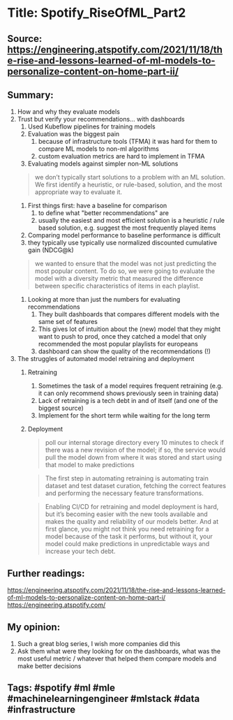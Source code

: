 # Title: Spotify_RiseOfML_Part2
## Source: https://engineering.atspotify.com/2021/11/18/the-rise-and-lessons-learned-of-ml-models-to-personalize-content-on-home-part-ii/ 
## Summary:  

1. How and why they evaluate models
1. Trust but verify your recommendations... with dashboards
    1. Used Kubeflow pipelines for training models
    1. Evaluation was the biggest pain
        1. because of infrastructure tools (TFMA) it was hard for them to compare ML models to non-ml algorithms
        1. custom evaluation metrics are hard to implement in TFMA
    1. Evaluating models against simpler non-ML solutions
    > we don’t typically start solutions to a problem with an ML solution. We first identify a heuristic, or rule-based, solution, and the most appropriate way to evaluate it.
    1. First things first: have a baseline for comparison
        1. to define what "better recommendations" are
        1. usually the easiest and most efficient solution is a heuristic / rule based solution, e.g. suggest the most frequently played items
    1. Comparing model performance to baseline performance is difficult
    1. they typically use typically use normalized discounted cumulative gain (NDCG@k)
    > we wanted to ensure that the model was not just predicting the most popular content. To do so, we were going to evaluate the model with a diversity metric that measured the difference between specific characteristics of items in each playlist.
    1. Looking at more than just the numbers for evaluating recommendations
        1. They built dashboards that compares different models with the same set of features
        1. This gives lot of intuition about the (new) model that they might want to push to prod, once they catched a model that only recommended the most popular playlists for europeans
        1. dashboard can show the quality of the recommendations (!)
1. The struggles of automated model retraining and deployment
    1. Retraining
        1. Sometimes the task of a model requires frequent retraining (e.g. it can only recommend shows previously seen in training data) 
        1. Lack of retraining is a tech debt in and of itself (and one of the biggest source)
        1. Implement for the short term while waiting for the long term
    1. Deployment
        > poll our internal storage directory every 10 minutes to check if there was a new revision of the model; if so, the service would pull the model down from where it was stored and start using that model to make predictions
        
        > The first step in automating retraining is automating train dataset and test dataset curation, fetching the correct features and performing the necessary feature transformations. 
        
        > Enabling CI/CD for retraining and model deployment is hard, but it’s becoming easier with the new tools available and makes the quality and reliability of our models better. And at first glance, you might not think you need retraining for a model because of the task it performs, but without it, your model could make predictions in unpredictable ways and increase your tech debt.

## Further readings: 
https://engineering.atspotify.com/2021/11/18/the-rise-and-lessons-learned-of-ml-models-to-personalize-content-on-home-part-i/ 
https://engineering.atspotify.com/
## My opinion: 
1. Such a great blog series, I wish more companies did this
1. Ask them what were they looking for on the dashboards, what was the most useful metric / whatever that helped them compare models and make better decisions
## Tags: #spotify #ml #mle #machinelearningengineer #mlstack #data #infrastructure 

